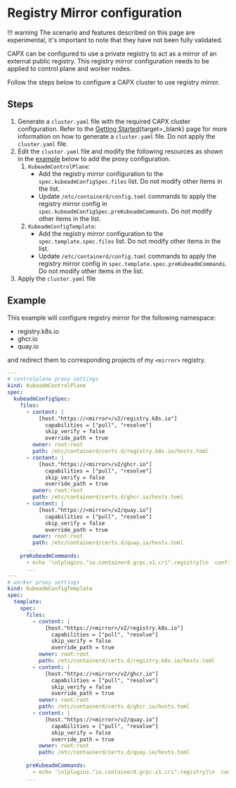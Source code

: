 # Registry Mirror configuration

!!! warning
        The scenario and features described on this page are experimental, it's important to note that they have not been fully validated.

CAPX can be configured to use a private registry to act as a mirror of an external public registry. This registry mirror configuration needs to be applied to control plane and worker nodes. 

Follow the steps below to configure a CAPX cluster to use registry mirror.

## Steps
1. Generate a `cluster.yaml` file with the required CAPX cluster configuration. Refer to the [Getting Started](../getting_started.md){target=_blank} page for more information on how to generate a `cluster.yaml` file. Do not apply the `cluster.yaml` file. 
2. Edit the `cluster.yaml` file and modify the following resources as shown in the [example](#example) below to add the proxy configuration.
    1. `KubeadmControlPlane`: 
        * Add the registry mirror configuration to the `spec.kubeadmConfigSpec.files` list. Do not modify other items in the list.
        * Update `/etc/containerd/config.toml` commands to apply the registry mirror config in `spec.kubeadmConfigSpec.preKubeadmCommands`. Do not modify other items in the list.
    2. `KubeadmConfigTemplate`: 
        * Add the registry mirror configuration to the `spec.template.spec.files` list. Do not modify other items in the list.
        * Update `/etc/containerd/config.toml` commands to apply the registry mirror config in `spec.template.spec.preKubeadmCommands`. Do not modify other items in the list.
4. Apply the `cluster.yaml` file 

## Example 

This example will configure registry mirror for the following namespace:

* registry.k8s.io
* ghcr.io
* quay.io

and redirect them to corresponding projects of my `<mirror>` registry.

```YAML
---
# controlplane proxy settings
kind: KubeadmControlPlane
spec:
  kubeadmConfigSpec:
    files:
      - content: |
          [host."https://<mirror>/v2/registry.k8s.io"]
            capabilities = ["pull", "resolve"]
            skip_verify = false
            override_path = true
        owner: root:root
        path: /etc/containerd/certs.d/registry.k8s.io/hosts.toml
      - content: |
          [host."https://<mirror>/v2/ghcr.io"]
            capabilities = ["pull", "resolve"]
            skip_verify = false
            override_path = true
        owner: root:root
        path: /etc/containerd/certs.d/ghcr.io/hosts.toml
      - content: |
          [host."https://<mirror>/v2/quay.io"]
            capabilities = ["pull", "resolve"]
            skip_verify = false
            override_path = true
        owner: root:root
        path: /etc/containerd/certs.d/quay.io/hosts.toml
      ...
    preKubeadmCommands:
      - echo '\n[plugins."io.containerd.grpc.v1.cri".registry]\n  config_path = "/etc/containerd/certs.d"' >> /etc/containerd/config.toml
      ...
---
# worker proxy settings
kind: KubeadmConfigTemplate
spec:
  template:
    spec:
      files:
        - content: |
            [host."https://<mirror>/v2/registry.k8s.io"]
              capabilities = ["pull", "resolve"]
              skip_verify = false
              override_path = true
          owner: root:root
          path: /etc/containerd/certs.d/registry.k8s.io/hosts.toml
        - content: |
            [host."https://<mirror>/v2/ghcr.io"]
              capabilities = ["pull", "resolve"]
              skip_verify = false
              override_path = true
          owner: root:root
          path: /etc/containerd/certs.d/ghcr.io/hosts.toml
        - content: |
            [host."https://<mirror>/v2/quay.io"]
              capabilities = ["pull", "resolve"]
              skip_verify = false
              override_path = true
          owner: root:root
          path: /etc/containerd/certs.d/quay.io/hosts.toml
        ...
      preKubeadmCommands:
        - echo '\n[plugins."io.containerd.grpc.v1.cri".registry]\n  config_path = "/etc/containerd/certs.d"' >> /etc/containerd/config.toml
      ...
```

